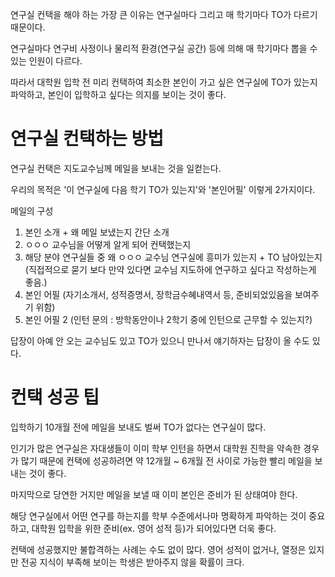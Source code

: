 
연구실 컨택을 해야 하는 가장 큰 이유는 연구실마다 그리고 매 학기마다 TO가 다르기 때문이다.

연구실마다 연구비 사정이나 물리적 환경(연구실 공간) 등에 의해 매 학기마다 뽑을 수 있는 인원이 다르다.

따라서 대학원 입학 전 미리 컨택하여 최소한 본인이 가고 싶은 연구실에 TO가 있는지 파악하고, 본인이 입학하고 싶다는 의지를 보이는 것이 좋다.

# 연구실 컨택하는 방법

연구실 컨택은 지도교수님께 메일을 보내는 것을 일컫는다.

우리의 목적은 '이 연구실에 다음 학기 TO가 있는지'와 '본인어필' 이렇게 2가지이다.

메일의 구성

1. 본인 소개 + 왜 메일 보냈는지 간단 소개
2. ㅇㅇㅇ 교수님을 어떻게 알게 되어 컨택했는지
3. 해당 분야 연구실들 중 왜 ㅇㅇㅇ 교수님 연구실에 흥미가 있는지 + TO 남아있는지 (직접적으로 묻기 보다 만약 있다면 교수님 지도하에 연구하고 싶다고 작성하는게 좋음.)
4. 본인 어필 (자기소개서, 성적증명서, 장학금수혜내역서 등, 준비되었있음을 보여주기 위함)
5. 본인 어필 2 (인턴 문의 : 방학동안이나 2학기 중에 인턴으로 근무할 수 있는지?)

답장이 아예 안 오는 교수님도 있고 TO가 있으니 만나서 얘기하자는 답장이 올 수도 있다.

# 컨택 성공 팁

입학하기 10개월 전에 메일을 보내도 벌써 TO가 없다는 연구실이 많다.

인기가 많은 연구실은 자대생들이 이미 학부 인턴을 하면서 대학원 진학을 약속한 경우가 많기 때문에 컨택에 성공하려면 약 12개월 ~ 6개월 전 사이로 가능한 빨리 메일을 보내는 것이 좋다.

마지막으로 당연한 거지만 메일을 보낼 때 이미 본인은 준비가 된 상태여야 한다.

해당 연구실에서 어떤 연구를 하는지를 학부 수준에서나마 명확하게 파악하는 것이 중요하고, 대학원 입학을 위한 준비(ex. 영어 성적 등)가 되어있다면 더욱 좋다.

컨택에 성공했지만 불합격하는 사례는 수도 없이 많다. 영어 성적이 없거나, 열정은 있지만 전공 지식이 부족해 보이는 학생은 받아주지 않을 확률이 크다.